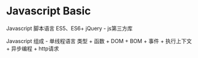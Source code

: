 # Javascript Basic

Javascript 脚本语言
ES5、ES6+
jQuery - js第三方库

Javascript 组成 - 单线程语言
类型 + 函数 + DOM + BOM + 事件 + 执行上下文 + 异步编程 + http请求



